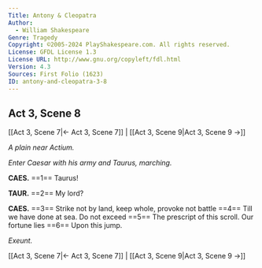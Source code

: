 ```yaml
---
Title: Antony & Cleopatra
Author: 
  - William Shakespeare
Genre: Tragedy
Copyright: ©2005-2024 PlayShakespeare.com. All rights reserved.
License: GFDL License 1.3
License URL: http://www.gnu.org/copyleft/fdl.html
Version: 4.3
Sources: First Folio (1623)
ID: antony-and-cleopatra-3-8
---
```


## Act 3, Scene 8
[[Act 3, Scene 7|← Act 3, Scene 7]] | [[Act 3, Scene 9|Act 3, Scene 9 →]]

*A plain near Actium.*

*Enter Caesar with his army and Taurus, marching.*

**CAES.**
==1== Taurus!

**TAUR.**
==2== My lord?

**CAES.**
==3== Strike not by land, keep whole, provoke not battle
==4== Till we have done at sea. Do not exceed
==5== The prescript of this scroll. Our fortune lies
==6== Upon this jump.

*Exeunt.*

[[Act 3, Scene 7|← Act 3, Scene 7]] | [[Act 3, Scene 9|Act 3, Scene 9 →]]